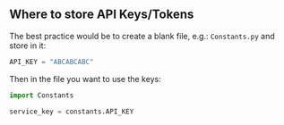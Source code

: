 ```toc
```

## Where to store API Keys/Tokens

The best practice would be to create a blank file, e.g.:  `Constants.py`  and store in it:
```python
API_KEY = "ABCABCABC"
```

Then in the file you want to use the keys:

```python
import Constants

service_key = constants.API_KEY
```
